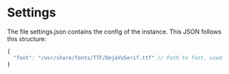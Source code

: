 # Settings
The file settings.json contains the config of the instance. This JSON follows this structure:
```js
{
  "font": "/usr/share/fonts/TTF/DejaVuSerif.ttf" // Path to font, used for processing text, can be absolute or relative
}
```
